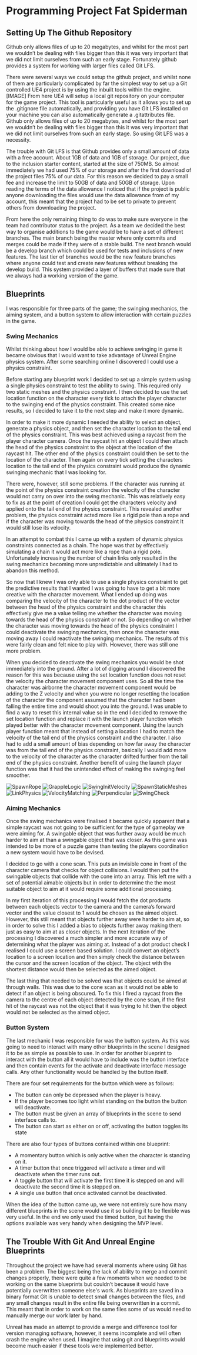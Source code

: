 # Programming Project Fat Spiderman

## Setting Up The Github Repository
Github only allows files of up to 20 megabytes, and whilst for the most part we wouldn’t be dealing with files bigger than this it was very important that we did not limit ourselves from such an early stage. Fortunately github provides a system for working with larger files called Git LFS.

There were several ways we could setup the github project, and whilst none of them are particularly complicated by far the simplest way to set up a Git controlled UE4 project is by using the inbuilt tools within the engine. [IMAGE] From here UE4 will setup a local git repository on your computer for the game project. This tool is particularly useful as it allows you to set up the .gitignore file automatically, and providing you have Git LFS installed on your machine you can also automatically generate a .gitattributes file. Github only allows files of up to 20 megabytes, and whilst for the most part we wouldn’t be dealing with files bigger than this it was very important that we did not limit ourselves from such an early stage. So using Git LFS was a necessity.

The trouble with Git LFS is that Github provides only a small amount of data with a free account. About 1GB of data and 1GB of storage. Our project, due to the inclusion starter content, started at the size of 750MB. So almost immediately we had used 75% of our storage and after the first download of the project files 75% of our data. For this reason we decided to pay a small fee and increase the limit to 50GB of data and 50GB of storage. Upon reading the terms of the data allowance I noticed that if the project is public anyone downloading the files would use the data allowance from of my account, this meant that the project had to be set to private to prevent others from downloading the project.

From here the only remaining thing to do was to make sure everyone in the team had contributor status to the project.
As a team we decided the best way to organise additions to the game would be to have a set of different branches. The main branch being the master where only commits and merges could be made if they were of a stable build. The next branch would be a develop branch which could be used for tests and inclusions of new features. The last tier of branches would be the new feature branches where anyone could test and create new features without breaking the develop build. This system provided a layer of buffers that made sure that we always had a working version of the game.

## Blueprints
I was responsible for three parts of the game; the swinging mechanics, the aiming system, and a button system to allow interaction with certain puzzles in the game.

### Swing Mechanics
Whilst thinking about how I would be able to achieve swinging in game it became obvious that I would want to take advantage of Unreal Engine physics system. After some searching online I discovered I could use a physics constraint.

Before starting any blueprint work I decided to set up a simple system using a single physics constraint to test the ability to swing. This required only two static meshes and the physics constraint. I then decided to use the set location function on the character every tick to attach the player character to the swinging end of the physics constraint. This created some nice results, so I decided to take it to the next step and make it more dynamic.

In order to make it more dynamic I needed the ability to select an object, generate a physics object, and then set the character location to the tail end of the physics constraint. This was best achieved using a raycast from the player character camera. Once the raycast hit an object I could then attach the head of the physics constraint to the object at the location of the raycast hit. The other end of the physics constraint could then be set to the location of the character. Then again on every tick setting the characters location to the tail end of the physics constraint would produce the dynamic swinging mechanic that I was looking for. 

There were, however, still some problems. If the character was running at the point of the physics constraint creation the velocity of the character would not carry on over into the swing mechanic. This was relatively easy to fix as at the point of creation I could get the characters velocity and applied onto the tail end of the physics constraint. This revealed another problem, the physics constraint acted more like a rigid pole than a rope and if the character was moving towards the head of the physics constraint It would still lose its velocity.

In an attempt to combat this I came up with a system of dynamic physics constraints connected as a chain. The hope was that by effectively simulating a chain it would act more like a rope than a rigid pole. Unfortunately increasing the number of chain links only resulted in the swing mechanics becoming more unpredictable and ultimately I had to abandon this method.

So now that I knew I was only able to use a single physics constraint to get the predictive results that I wanted I was going to have to get a bit more creative with the character movement. What I ended up doing was comparing the velocity of the character to the dot product of the vector between the head of the physics constraint and the character this effectively give me a value telling me whether the character was moving towards the head of the physics constraint or not. So depending on whether the character was moving towards the head of the physics constraint I could deactivate the swinging mechanics, then once the character was moving away I could reactivate the swinging mechanics. The results of this were fairly clean and felt nice to play with. However, there was still one more problem.

When you decided to deactivate the swing mechanics you would be shot immediately into the ground. After a lot of digging around I discovered the reason for this was because using the set location function does not reset the velocity the character movement component uses. So all the time the character was airborne the character movement component would be adding to the Z velocity and when you were no longer resetting the location of the character the component assumed that the character had been falling the entire time and would shoot you into the ground. I was unable to find a way to reset this internal value so in the end I decided to remove the set location function and replace it with the launch player function which played better with the character movement component. Using the launch player function meant that instead of setting a location I had to match the velocity of the tail end of the physics constraint and the character. I also had to add a small amount of bias depending on how far away the character was from the tail end of the physics constraint, basically I would add more to the velocity of the character as the character drifted further from the tail end of the physics constraint. Another benefit of using the launch player function was that it had the unintended effect of making the swinging feel smoother.

![SpawnRope](https://github.com/MickyJimbo/game-report/blob/master/Screenshots/grappleAttachOnClick.png)
![GrappleLogic](https://github.com/MickyJimbo/game-report/blob/master/Screenshots/grappleAndSwingLogic.png)
![SwingInitVelocity](https://github.com/MickyJimbo/game-report/blob/master/Screenshots/initialSwingVelocity.png)
![SpawnStaticMeshes](https://github.com/MickyJimbo/game-report/blob/master/Screenshots/staticMeshesForConstraint.png)
![LinkPhysics](https://github.com/MickyJimbo/game-report/blob/master/Screenshots/staticmeshPhysicConstraintLinking.png)
![VelocityMatching](https://github.com/MickyJimbo/game-report/blob/master/Screenshots/velocityMatching.png)
![Perpendicular](https://github.com/MickyJimbo/game-report/blob/master/Screenshots/velocityPerpendicularity.png)
![SwingCheck](https://github.com/MickyJimbo/game-report/blob/master/Screenshots/checkIfCharacterSwinging.png)


### Aiming Mechanics
Once the swing mechanics were finalised it became quickly apparent that a simple raycast was not going to be sufficient for the type of gameplay we were aiming for. A swingable object that was further away would be much harder to aim at than a swingable object that was closer. As this game was intended to be more of a puzzle game than testing the players coordination a new system would have to be devised.

I decided to go with a cone scan. This puts an invisible cone in front of the character camera that checks for object collisions. I would then put the swingable objects that collide with the cone into an array. This left me with a set of potential aimable objects but in order to determine the the most suitable object to aim at it would require some additional processing.

In my first iteration of this processing I would fetch the dot products between each objects vector to the camera and the camera’s forward vector and the value closest to 1 would be chosen as the aimed object. However, this still meant that objects further away were harder to aim at, so in order to solve this I added a bias to objects further away making them just as easy to aim at as closer objects.
In the next iteration of the processing I discovered a much simpler and more accurate way of determining what the player was aiming at. Instead of a dot product check I realised I could use a screen based solution. I could convert an object’s location to a screen location and then simply check the distance between the cursor and the screen location of the object. The object with the shortest distance would then be selected as the aimed object.

The last thing that needed to be solved was that objects could be aimed at through walls. This was due to the cone scan as it would not be able to detect if an object is being obscured. To fix this I fired a raycast from the camera to the centre of each object detected by the cone scan, if the first hit of the raycast was not the object that it was trying to hit then the object would not be selected as the aimed object.

### Button System
The last mechanic I was responsible for was the button system. As this was going to need to interact with many other blueprints in the scene I designed it to be as simple as possible to use. In order for another blueprint to interact with the button all it would have to include was the button interface and then contain events for the activate and deactivate interface message calls. Any other functionality would be handled by the button itself.
 
There are four set requirements for the button which were as follows:
- The button can only be depressed when the player is heavy.
- If the player becomes too light whilst standing on the button the button will deactivate. 
- The button must be given an array of blueprints in the scene to send interface calls to.
- The button can start as either on or off, activating the button toggles its state

There are also four types of buttons contained within one blueprint:
- A momentary button which is only active when the character is standing on it.
- A timer button that once triggered will activate a timer and will deactivate when the timer runs out.
- A toggle button that will activate the first time it is stepped on and will deactivate the second time it is stepped on.
- A single use button that once activated cannot be deactivated.

When the idea of the button came up, we were not entirely sure how many different blueprints in the scene would use it so building it to be flexible was very useful. In the end we only used the timed button, but having the options available was very handy when designing the MVP level.

## The Trouble With Git And Unreal Engine Blueprints
Throughout the project we have had several moments where using Git has been a problem. The biggest being the lack of ability to merge and commit changes properly, there were quite a few moments when we needed to be working on the same blueprints but couldn’t because it would have potentially overwritten someone else's work. As blueprints are saved in a binary format Git is unable to detect small changes between the files, and any small changes result in the entire file being overwritten in a commit. This meant that in order to work on the same files some of us would need to manually merge our work later by hand.

Unreal has made an attempt to provide a merge and difference tool for version managing software, however, it seems incomplete and will often crash the engine when used. I imagine that using git and blueprints would become much easier if these tools were implemented better. 
